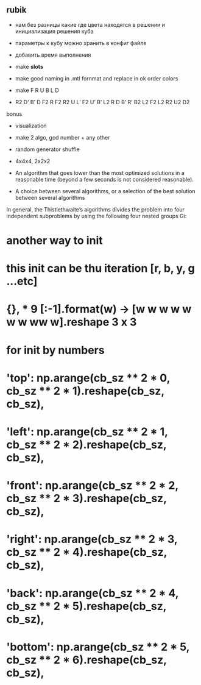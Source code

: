 ## rubik

* нам без разницы какие где цвета находятся в решении и инициализация решения куба
* параметры к кубу можно хранить в конфиг файле
* добавить время выполнения
* make __slots__
* make good naming in .mtl fornmat and replace in ok order colors


* make F R U B L D
* R2 D’ B’ D F2 R F2 R2 U L’ F2 U’ B’ L2 R D B’ R’ B2 L2 F2 L2 R2 U2 D2


bonus
* visualization
* make 2 algo, god number + any other
* random generator shuffle
* 4x4x4, 2x2x2

* An algorithm that goes lower than the most optimized solutions in a reasonable
time (beyond a few seconds is not considered reasonable).
* A choice between several algorithms, or a selection of the best solution between
several algorithms


In general, the Thistlethwaite’s algorithms divides the problem into four
independent subproblems by using the following four nested groups Gi:

# another way to init
# this init can be thu iteration [r, b, y, g ...etc]
# {}, * 9 [:-1].format(w) -> [w w w w w w w ww w].reshape 3 x 3

# for init by numbers
# 'top': np.arange(cb_sz ** 2 * 0, cb_sz ** 2 * 1).reshape(cb_sz, cb_sz),
# 'left': np.arange(cb_sz ** 2 * 1, cb_sz ** 2 * 2).reshape(cb_sz, cb_sz),
# 'front': np.arange(cb_sz ** 2 * 2, cb_sz ** 2 * 3).reshape(cb_sz, cb_sz),
# 'right': np.arange(cb_sz ** 2 * 3, cb_sz ** 2 * 4).reshape(cb_sz, cb_sz),
# 'back': np.arange(cb_sz ** 2 * 4, cb_sz ** 2 * 5).reshape(cb_sz, cb_sz),
# 'bottom': np.arange(cb_sz ** 2 * 5, cb_sz ** 2 * 6).reshape(cb_sz, cb_sz),
